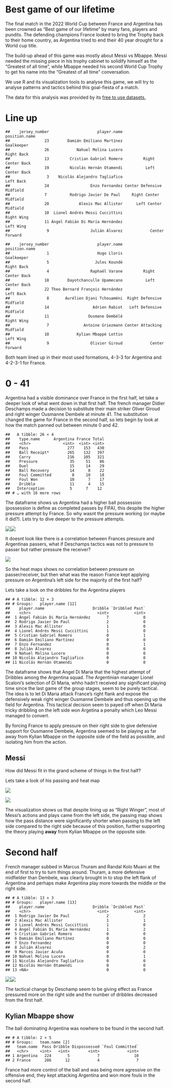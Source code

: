# Best game of our lifetime

The final match in the 2022 World Cup between France and Argentina has
been crowned as “Best game of our lifetime” by many fans, players and
pundits. The defending champions France looked to bring the Trophy back
to their home country, as Argentina tried to end their 40 year drought
for a World cup title.

The build-up ahead of this game was mostly about Messi vs Mbappe. Messi
needed the missing piece in his trophy cabinet to solidify himself as
the “Greatest of all time”, while Mbappe needed his second World Cup
Trophy to get his name into the “Greatest of all time” conversation.

We use R and its visualization tools to analyse this game, we will try
to analyse patterns and tactics behind this goal-fiesta of a match.

The data for this analysis was provided by its [free to use
datasets.](https://github.com/statsbomb/open-data)

# Line up


    ##    jersey_number                     player.name             position.name
    ##               23        Damián Emiliano Martínez                Goalkeeper
    ##               26            Nahuel Molina Lucero                Right Back
    ##               13         Cristian Gabriel Romero         Right Center Back
    ##               19         Nicolás Hernán Otamendi          Left Center Back
    ##                3    Nicolás Alejandro Tagliafico                 Left Back
    ##               24                  Enzo Fernandez Center Defensive Midfield
    ##               7          Rodrigo Javier De Paul     Right Center Midfield
    ##               20             Alexis Mac Allister      Left Center Midfield
    ##               10  Lionel Andrés Messi Cuccittini                Right Wing
    ##               11 Ángel Fabián Di María Hernández                 Left Wing
    ##                9                  Julián Álvarez            Center Forward

    ##    jersey_number                     player.name             position.name
    ##                1                     Hugo Lloris                Goalkeeper
    ##                5                    Jules Koundé                Right Back
    ##                4                  Raphaël Varane         Right Center Back
    ##               18        Dayotchanculle Upamecano          Left Center Back
    ##               22 Theo Bernard François Hernández                 Left Back
    ##                8       Aurélien Djani Tchouaméni  Right Defensive Midfield
    ##               14                   Adrien Rabiot   Left Defensive Midfield
    ##               11                 Ousmane Dembélé                Right Wing
    ##                7               Antoine Griezmann Center Attacking Midfield
    ##               10            Kylian Mbappé Lottin                 Left Wing
    ##                9                  Olivier Giroud            Center Forward

Both team lined up in their most used formations, 4-3-3 for Argentina
and 4-2-3-1 for France.

# 0 - 41

Argentina had a visible dominance over France in the first half, let
take a deeper look of what went down in that first half. The french
manager Didier Deschamps made a decision to substitute their main
striker Oliver Giroud and right winger Ousmanne Dembele at minute 41.
The substitution changed the game for France in the second half, so lets
begin by look at how the match panned out between minute 0 and 42.

    ##   A tibble: 26 × 4
    ##    type.name      Argentina France Total
    ##    <chr>              <int>  <int> <int>
    ##    Pass                 277    153   430
    ##    Ball Receipt*        265    132   397
    ##    Carry                216    105   321
    ##    Pressure              35     51    86
    ##    Duel                  15     14    29
    ##    Ball Recovery         14      8    22
    ##    Foul Committed         8     10    18
    ##    Foul Won              10      7    17
    ##    Dribble               11      4    15
    ##   Interception           5      7    12
    ## # … with 16 more rows

The dataframe shows us Argentina had a higher ball possession
(possession is define as completed passes by FIFA), this despite the
higher pressure attempt by France. So why wasnt the pressure working (or
maybe it did?). Lets try to dive deeper to the pressure attempts.

![](2022_WC_Final_files/figure-markdown_github/unnamed-chunk-4-1.png)![](2022_WC_Final_files/figure-markdown_github/unnamed-chunk-4-2.png)

It doesnt look like there is a correlation between Frances pressure and
Argentinas passers, what if Deschamps tactics was not to pressure to
passer but rather pressure the receiver?

![](2022_WC_Final_files/figure-markdown_github/unnamed-chunk-5-1.png)

So the heat maps shows no correlation between pressure on
passer/receiver, but then what was the reason France kept applying
pressure on Argentina’s left side for the majority of the first half?
<Br>

Lets take a look on the dribbles for the Argentina players

    ## # A tibble: 12 × 3
    ## # Groups:   player.name [12]
    ##    player.name                     Dribble `Dribbled Past`
    ##    <chr>                             <int>           <int>
    ##  1 Ángel Fabián Di María Hernández       7               0
    ##  2 Rodrigo Javier De Paul                2               0
    ##  3 Alexis Mac Allister                   1               0
    ##  4 Lionel Andrés Messi Cuccittini        1               0
    ##  5 Cristian Gabriel Romero               0               1
    ##  6 Damián Emiliano Martínez              0               0
    ##  7 Enzo Fernandez                        0               1
    ##  8 Julián Álvarez                        0               0
    ##  9 Nahuel Molina Lucero                  0               0
    ## 10 Nicolás Alejandro Tagliafico          0               0
    ## 11 Nicolás Hernán Otamendi               0               0

The dataframe shows that Angel Di Maria that the highest attempt of
Dribbles among the Argentina squad. The Argentinian manager Lionel
Scaloni’s selection of Di Maria, whho hadn’t received any significant
playing time since the last game of the group stages, seem to be purely
tactical. The idea is to let Di Maria attack France’s right flank and
expose the defensively weak right winger Ousmanne Dembele and thus
opening up the field for Argentina. This tactical decision seem to payed
off when Di Maria tricky dribbling on the left side won Argetina a
penalty which Leo Messi managed to convert. <Br>

By forcing France to apply pressure on their right side to give
defensive support for Ousmanne Dembele, Argentina seemed to be playing
as far away from Kylian Mbappe on the opposite side of the field as
possible, and isolating him from the action.

## Messi

How did Messi fit in the grand scheme of things in the first half?

Lets take a look of his passing and heat map

![](2022_WC_Final_files/figure-markdown_github/unnamed-chunk-7-1.png)

![](2022_WC_Final_files/figure-markdown_github/unnamed-chunk-8-1.png)

The visualization shows us that despite lining up as “Right Winger”,
most of Messi’s actions and plays came from the left side, the passing
map shows how the pass distance were significantly shorter when passing
to the left side compared to the right side because of this position,
further supporting the theory playing **away** from Kylian Mbappe on the
opposite side.

# Second half

French manager subbed in Marcus Thuram and Randal Kolo Muani at the end
of first to try to turn things around. Thuram, a more defensive
midfielder than Dembele, was clearly brought in to stop the left flank
of Argentina and perhaps make Argentina play more towards the middle or
the right side.

    ## # A tibble: 13 × 3
    ## # Groups:   player.name [13]
    ##    player.name                     Dribble `Dribbled Past`
    ##    <chr>                             <int>           <int>
    ##  1 Rodrigo Javier De Paul                2               2
    ##  2 Alexis Mac Allister                   1               1
    ##  3 Lionel Andrés Messi Cuccittini        1               0
    ##  4 Ángel Fabián Di María Hernández       1               2
    ##  5 Cristian Gabriel Romero               0               0
    ##  6 Damián Emiliano Martínez              0               0
    ##  7 Enzo Fernandez                        0               0
    ##  8 Julián Álvarez                        0               2
    ##  9 Marcos Javier Acuña                   0               0
    ## 10 Nahuel Molina Lucero                  0               1
    ## 11 Nicolás Alejandro Tagliafico          0               0
    ## 12 Nicolás Hernán Otamendi               0               0
    ## 13 <NA>                                  0               0

![](2022_WC_Final_files/figure-markdown_github/unnamed-chunk-9-1.png)![](2022_WC_Final_files/figure-markdown_github/unnamed-chunk-9-2.png)

The tactical change by Deschamp seem to be giving effect as France
pressured more on the right side and the number of dribbles decreased
from the first half.

## Kylian Mbappe show

The ball dominating Argentina was nowhere to be found in the second
half.

    ## # A tibble: 2 × 5
    ## # Groups:   team.name [2]
    ##   team.name  Pass Dribble Dispossessed `Foul Committed`
    ##   <chr>     <int>   <int>        <int>            <int>
    ## 1 Argentina   224       5            7               10
    ## 2 France      286      12            4                7

France had more control of the ball and was being more agressive on the
offensive end, they kept attacking Argentina and won more fouls in the
second half.
